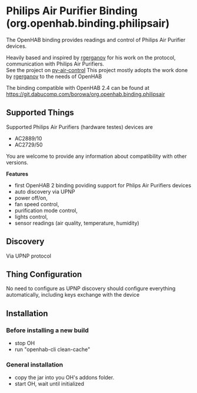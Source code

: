# Philips Air Purifier Binding (org.openhab.binding.philipsair)

The OpenHAB binding provides readings and control of Philips Air Purifier devices. 

Heavily based and inspired by [rgerganov](https://github.com/rgerganov/py-air-control/commits?author=rgerganov) for his work on the protocol, communication with Philips Air Purifiers.  
See the project on [py-air-control](https://github.com/rgerganov/py-air-control)
This project mostly adopts the work done by [rgerganov](https://github.com/rgerganov/py-air-control/commits?author=rgerganov) to the needs of OpenHAB

The binding compatible with OpenHAB 2.4 can be found at https://git.dabucomp.com/borowa/org.openhab.binding.philipsair

## Supported Things

Supported Philips Air Purifiers (hardware testes) devices are

+ AC2889/10
+ AC2729/50

You are welcome to provide any information about compatibility with other versions.

**Features**
* first OpenHAB 2 binding poviding support for Phlips Air Purifiers devices
* auto discovery via UPNP
* power off/on,
* fan speed control,
* purification mode control,
* lights control,
* sensor readings (air quality, temperature, humidity)

## Discovery

Via UPNP protocol

## Thing Configuration

No need to configure as UPNP discovery should configure everything automatically, including keys exchange with the device

## Installation

### Before installing a new build

- stop OH
- run "openhab-cli clean-cache"

### General installation

- copy the jar into you OH's addons folder.
- start OH, wait until initialized
